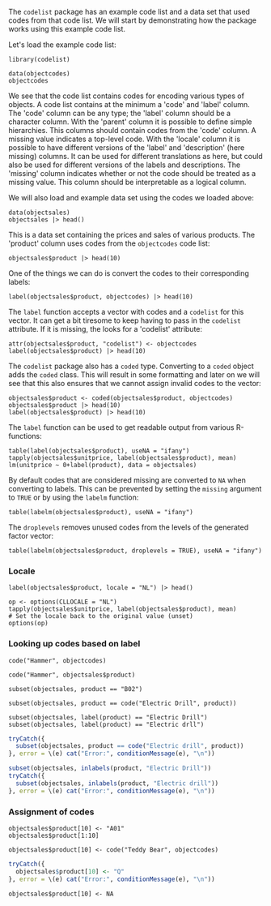 

The `codelist` package has an example code list and a data set that used codes
from that code list. We will start by demonstrating how the package works using
this example code list. 

Let's load the example code list:

```{.R}
library(codelist)

data(objectcodes)
objectcodes
```
We see that the code list contains codes for encoding various types of objects.
A code list contains at the minimum a 'code' and 'label' column. The 'code'
column can be any type; the 'label' column should be a character column.  With the
'parent' column it is possible to define simple hierarchies. This columns should
contain codes from the 'code' column. A missing value indicates a top-level
code. With the 'locale' column it is possible to have different versions of the
'label' and 'description' (here missing) columns. It can be used for different
translations as here, but could also be used for different versions of the
labels and descriptions. The 'missing' column indicates whether or not the code
should be treated as a missing value. This column should be interpretable as a
logical column.

We will also load and example data set using the codes we loaded above:
```{.R}
data(objectsales)
objectsales |> head()
```
This is a data set containing the prices and sales of various products. The
'product' column uses codes from the `objectcodes` code list:

```{.R}
objectsales$product |> head(10)
```

One of the things we can do is convert the codes to their corresponding labels:
```{.R}
label(objectsales$product, objectcodes) |> head(10)
```
The `label` function accepts a vector with codes and a `codelist` for this vector.
It can get a bit tiresome to keep having to pass in the `codelist` attribute. If
it is missing, the looks for a 'codelist' attribute:

```{.R}
attr(objectsales$product, "codelist") <- objectcodes
label(objectsales$product) |> head(10)
```
The `codelist` package also has a `coded` type. Converting to a `coded` object
adds the `coded` class. This will result in some formatting and later on we will
see that this also ensures that we cannot assign invalid codes to the vector:
```{.R}
objectsales$product <- coded(objectsales$product, objectcodes)
objectsales$product |> head(10)
label(objectsales$product) |> head(10)
```
The `label` function can be used to get readable output from various R-functions:
```{.R}
table(label(objectsales$product), useNA = "ifany")
tapply(objectsales$unitprice, label(objectsales$product), mean)
lm(unitprice ~ 0+label(product), data = objectsales) 
```
By default codes that are considered missing are converted to `NA` when
converting to labels. This can be prevented by setting the `missing` argument to
`TRUE` or by using the `labelm` function:
```{.R}
table(labelm(objectsales$product), useNA = "ifany")
```
The `droplevels` removes unused codes from the levels of the generated factor
vector:
```{.R}
table(labelm(objectsales$product, droplevels = TRUE), useNA = "ifany")
```

### Locale

```{.R}
label(objectsales$product, locale = "NL") |> head()
```

```{.R}
op <- options(CLLOCALE = "NL")
tapply(objectsales$unitprice, label(objectsales$product), mean)
# Set the locale back to the original value (unset)
options(op)
```

### Looking up codes based on label

```{.R}
code("Hammer", objectcodes)
```

```{.R}
code("Hammer", objectsales$product)
```

```{.R}
subset(objectsales, product == "B02")
```

```{.R}
subset(objectsales, product == code("Electric Drill", product))
```

```{.R}
subset(objectsales, label(product) == "Electric Drill")
subset(objectsales, label(product) == "Electric drll")
```

```{.R capture_warnings=TRUE}
tryCatch({
  subset(objectsales, product == code("Electric drill", product))
}, error = \(e) cat("Error:", conditionMessage(e), "\n"))
```

```{.R capture_warnings=TRUE}
subset(objectsales, inlabels(product, "Electric Drill"))
tryCatch({
  subset(objectsales, inlabels(product, "Electric drill"))
}, error = \(e) cat("Error:", conditionMessage(e), "\n"))
```

### Assignment of codes

```{.R}
objectsales$product[10] <- "A01"
objectsales$product[1:10] 
```

```{.R}
objectsales$product[10] <- code("Teddy Bear", objectcodes)
```

```{.R capture_warnings=TRUE}
tryCatch({
  objectsales$product[10] <- "Q"
}, error = \(e) cat("Error:", conditionMessage(e), "\n"))
```

```{.R}
objectsales$product[10] <- NA
```

